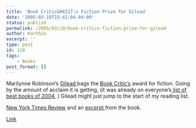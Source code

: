 ```yaml
---
title: 'Book Critic&#8217;s Fiction Prize for Gilead'
date: '2005-03-19T15:41:04-04:00'
status: publish
permalink: /2005/03/19/book-critics-fiction-prize-for-gilead
author: Karthik
excerpt: ''
type: post
id: 110
tags:
    - Books
post_format: []
---
```

Marilynne Robinson’s [Gilead ](http://www.amazon.com/exec/obidos/tg/detail/-/0374153892/qid=1111264640/sr=8-1/ref=pd_csp_1/103-5173162-5662268?v=glance&s=books&n=507846)bags the [Book Critic’s](http://www.bookcritic.org) award for fiction. Going by the amount of acclaim it is getting, (it was already on everyone’s[ list of best books of 2004](https://stochastica.net/?p=97), ) Gilead might just jump to the start of my reading list.

[New York Times Review](http://query.nytimes.com/gst/fullpage.html?res=9E00E4DC103FF93BA15752C1A9629C8B63) and an [excerpt ](http://www.nytimes.com/2004/11/28/books/chapters/1128-1st-robinson.html?ex=1111381200&en=c70abd20bef32794&ei=5070)from the book.

[Link](http://abcnews.go.com/Entertainment/wireStory?id=595015)